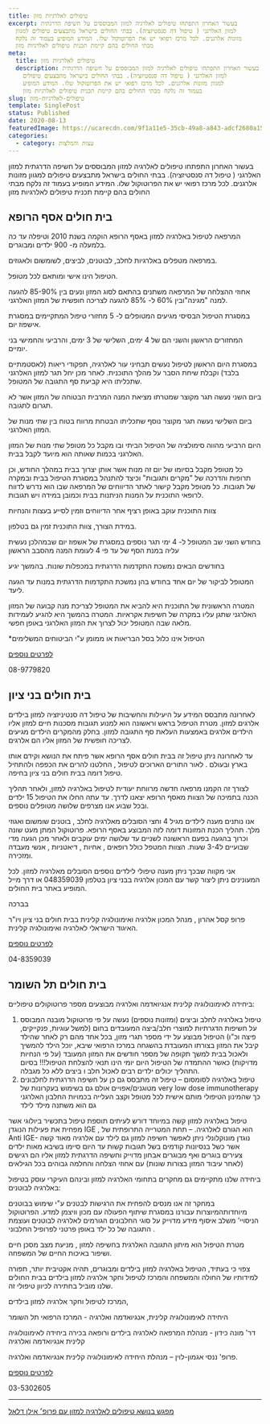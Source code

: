 ```yaml
---
title: טיפולים לאלרגיות מזון
excerpt: בעשור האחרון התפתחו טיפולים לאלרגיה למזון המבוססים על חשיפה הדרגתית
  למזון האלרגני ( טיפול דה סנסטיזציה). בבתי החולים בישראל מתבצעים טיפולים למגוון
  מזונות אלרגנים. לכל מרכז רפואי יש את הפרוטוקול שלו. המידע המופיע בעמוד זה נלקח
  מבתי החולים בהם קיימת תכנית טיפולים לאלרגיות מזון
meta:
  title: טיפולים לאלרגיות מזון
  description: בעשור האחרון התפתחו טיפולים לאלרגיה למזון המבוססים על חשיפה הדרגתית
    למזון האלרגני ( טיפול דה סנסטיזציה). בבתי החולים בישראל מתבצעים טיפולים
    למגוון מזונות אלרגנים. לכל מרכז רפואי יש את הפרוטוקול שלו. המידע המופיע
    בעמוד זה נלקח מבתי החולים בהם קיימת תכנית טיפולים לאלרגיות מזון
slug: טיפולים-לאלרגיות-מזון
template: SinglePost
status: Published
date: 2020-08-13
featuredImage: https://ucarecdn.com/9f1a11e5-35cb-49a8-a843-adcf2680a153/
categories:
  - category: עצות והמלצות
---
```

בעשור האחרון התפתחו טיפולים לאלרגיה למזון המבוססים על חשיפה הדרגתית למזון האלרגני ( טיפול דה סנסטיזציה). בבתי החולים בישראל מתבצעים טיפולים למגוון מזונות אלרגנים. לכל מרכז רפואי יש את הפרוטוקול שלו. המידע המופיע בעמוד זה נלקח מבתי החולים בהם קיימת תכנית טיפולים לאלרגיות מזון

## בית חולים אסף הרופא

המרפאה לטיפול באלרגיה למזון באסף הרופא הוקמה בשנת 2010 וטיפלה עד כה בלמעלה מ- 900 ילדים ומבוגרים.  

במרפאה מטפלים באלרגיות לחלב, לבוטנים, לביצים, לשומשום ולאגוזים. 

הטיפול הינו אישי ומותאם לכל מטופל. 

אחוזי ההצלחה של המרפאה משתנים בהתאם לסוג המזון ונעים בין 85-90% להגעה למנה "מגינה"ובין 60% ל- 85% להגעה לצריכה חופשית של המזון האלרגני.

במסגרת הטיפול הבסיסי מגיעים המטופלים ל- 5 מחזורי טיפול המתקיימים במסגרת  אישפוז יום. 

 המחזורים הראשון והשני הם של 4 ימים, השלישי של 3 ימים, והרביעי והחמישי בני יומיים. 

במסגרת היום הראשון לטיפול נעשים תבחיני עור לאלרגיה, תפקודי ריאות (לאסטמתיים בלבד) וקבלת שיחת הסבר על מהלך התוכנית. לאחר מכן יחל תגר למזון האלרגני שתכליתו היא קביעת סף התגובה של המטופל.

 ביום השני נעשה תגר מקוצר שמטרתו מציאת המנה המרבית הבטוחה של המזון אשר לא תגרום לתגובה. 

ביום השלישי נעשה תגר מקוצר נוסף שתכליתו הבטחת מרווח בטוח בין שתי מנות של המזון האלרגני. 

היום הרביעי מהווה סימולציה של הטיפול הביתי ובו מקבל כל מטופל שתי מנות של המזון האלרגני בכמות שאותה הוא מיועד לקבל בבית.

כל מטופל מקבל בסיומו של יום זה מנות אשר אותן יצרוך בבית במהלך החודש, וכן תרופות והדרכה של "מקרים ותגובות" וכיצד להתנהל במסגרת הטיפול בבית ובמקרה של תגובות. כל מטופל מקבל קישור לאתר הדיווחים של המרפאה שבו הוא נדרש לדווח לרופאי התוכנית על המנות הניתנות בבית וכמובן במידה ויש תגובות. 

צוות התוכנית עוקב באופן רציף אחר הדיווחים וזמין לסייע בעצות והנחיות

במידת הצורך, צוות התוכנית זמין גם בטלפון.

בחודש השני שב המטופל ל- 4 ימי תגר נוספים במסגרת של אשפוז יום שבמהלכן נעשית עליה במנת הסף של עד פי 4 לעומת המנה מהסבב הראשון

בחודשים הבאים נמשכת התקדמות הדרגתית במכפלות שונות. בהמשך יגיע 

המטופל לביקור של יום אחד בחודש בהן נמשכת התקדמות הדרגתית במנות עד הגעה ליעד.

המטרה הראשונית של התוכנית היא להביא את המטופל לצריכת מנה קבועה של המזון האלרגני שתגן עליו במקרה של חשיפות אקראיות. המטרה בהמשך היא להגיע לעמידות מלאה שבה המטופל יכול לצרוך את המזון האלרגני באופן חפשי. 

\*הטיפול אינו כלול בסל הבריאות או ממומן ע"י הביטוחים המשלימים 

[לפרטים נוספים](http://www.assafh.org/clinic/FoodAllergyClinic/Pages/default.aspx#p2)

08-9779820



## בית חולים בני ציון

לאחרונה מתבסס המידע על היעילות והחשיבות של טיפול דה סנטיניזציה למזון בילדים אלרגים למזון. מטרת הטיפול בראש וראשונה הוא למנוע תגובות מסכנות חיים למזון אליו הילדים אלרגים באמצעות העלאת סף התגובה למזון. בחלק מהמקרים הילדים מגיעים לצריכה חופשית של המזון אליו הם אלרגים.

עד לאחרונה ניתן טיפול זה בבית חולים אסף הרופא אשר פיתח את הנושא וקידם אותו בארץ ובעולם . לאור התורים הארוכים לטיפול , החלטנו להרים את הכפפה ולהתחיל טיפול דומה בבית חולים בני ציון בחיפה. 

לצורך זה הקמנו מרפאה חדשה מרווחת יעודית לטיפול באלרגיה למזון, ולאחר תהליך הכנה בתמיכה של הצוות מאסף הרופא יצאנו לדרך. עד עתה החלו את הטיפול 15 ילדים ובכל שבוע אנו מצרפים שלושה מטופלים נוספים. 

אנו נותנים מענה לילדים מגיל 4 וחצי הסובלים מאלרגיה לחלב , בוטנים שומשום ואגוזי מלך. תהליך הכנת המזונות דומה לזה המבוצע באסף הרופא. פרוטוקול המתן מעט שונה וכרוך בהגעה בפעם הראשונה לשניים עד שלושה ימים עוקבים ולאחר מכן הגעה מדי שבועיים ל3-4 שעות. הצוות המטפל כולל רופאים , אחיות , דיאטניות , אנשי מעבדה ומזכירה.

אני מקווה שבכך ניתן מענה טיפולי לילדים נוספים הסובלים מאלרגיה למזון. לכל המעונינים ניתן ליצור קשר עם המכון אלרגיה בבני ציון בטלפון 048359039 או דרך מייל המופיע באתר בית החולים.

בברכה

פרופ קסל אהרון , מנהל המכון אלרגיה ואימונולגיה קלינית בבית חולים בני ציון ויו"ר האיגוד הישראלי לאלרגיה ואימונולגיה קלינית.

[לפרטים נוספים](http://www.b-zion.org.il/pages/6760.aspx)



04-8359039

## בית חולים תל השומר

ביחידה לאימונולוגיה קלינית אנגיואדמה ואלרגיה  מבוצעים מספר פרוטוקולים טיפוליים:

1. טיפול באלרגיה לחלב וביצים (ומזונות נוספים) נעשה על פי  פרוטוקול מובנה המבוסס על חשיפות הדגרתיות למוצרי חלב/ביצה המעובדים בחום (למשל עוגיות, פנקייקים, פיצה וכ"ו)  הטיפול מבוצע על ידי מספר תגרי מזון, בכל אחד מהם רק לאחר שהילד קיבל את המזון  בצורתו המעובדת בהשגחה במרכז הרפואי שיבא, יוכל הילד להמשיך ולאכול בבית למשך תקופה של מספר חודשים את המזון המעובד (על פי הנחיות מדויקות) כאשר ההתמדה של הטיפול היום יומי הינו תנאי להצלחת הטיפול!!! בסיום התהליך יכולים ילדים רבים לאכול חלב ו ביצים ללא כל מגבלה. 
2. טיפול באלרגיה לסומסום – טיפול זה מתבסס גם כן על חשיפה הדרגתית לחלבונים מטוגנים/אפויים אולם גם בשימוש בעקרונות של very low dose immunotherapy  כך שהמינון הטיפולי מותם אישית לכל מטופל וקצב העלייה בכמויות החלבון האלרגני גם הוא משתנה מילד לילד 

טיפול באלרגיה למזון קשה במיוחד דורש לעיתים תוספת טיפול בתכשיר ביולוגי אשר מפחית את פעילות הנוגדן IGE , הוא הגורם לאלרגיה. – תחת המטרייה התרופתית של Anti IGE- נוגדן מונוקלונלי ניתן לאפשר חשיפה למזון גם לילד עם אלרגיה מאוד קשה אשר כשל בנסיונות קודמים בשל תגובות קשות עד היום סיימו בשיבא  מאות ילדים צעירים בוגרים ואף מבוגרים אבחון מדוייק וחשיפה הדרגתית למזון אליו הם רגישים (לאחר עיבוד המזון בצורות שונות) עם אחוזי הצלחה והחלמה גבוהים בכל הגילאים 

ביחידה שלנו מתקיימים גם מחקרים בתחומי האלרגיה למזון ובינהם העיקרי עוסק בטיפול באלרגיה לבוטנים: 

במחקר זה אנו מנסים להפחית את הרגישות לבטנים ע"י שימוש בבוטנים מיוחדותהמיוצרות עבורנו  במסגרת שיתוף הפעולה עם מכון וויצמן למדע. הפרוטוקול הניסויי’  משלב איסוף מידע מדוייק על סוגי החלבונים הגורמים לאלרגיה לבוטנים  ועוצמת התגובה של כל ילד באופן פרטני לפרופיל החלבוני  . 

 מטרת הטיפול הוא מיתון התגובה האלרגית בחשיפה למזון , מניעת מצב מסכן חיים ושיפור באיכות החיים של המשפחה.

צפוי כי בעתיד, הטיפול באלרגיה למזון בילדים ומבוגרים, תהיה אקטיבית יותר, תפורה למידותיו של החולה והמשפחה והמרכז לטיפול וחקר אלרגיה למזון בילדים בבית החולים שלנו מוביל בחתירה לכיוון טיפולי זה.  

המרכז לטיפול וחקר אלרגיה למזון בילדים, 

היחידה לאימונולוגיה קלינית, אנגיואדמה ואלרגיה   - המרכז הרפואי תל השומר

דר' מונה כידון  - מנהלת המרפאה לאלרגיה בילדים ורופאה בכירה ביחידה לאימונולוגיה קלינית אנגיואדמה ואלרגיה 

פרופ' ננסי אגמון-לוין – מנהלת היחידה לאימונולוגיה קלינית אנגיואדמה ואלרגיה. 

[לפרטים נוספים](https://www.sheba.co.il/%D7%90%D7%99%D7%9E%D7%95%D7%A0%D7%95%D7%9C%D7%95%D7%92%D7%99%D7%94_%D7%A7%D7%9C%D7%99%D7%A0%D7%99%D7%AA_%D7%90%D7%A0%D7%92%D7%99%D7%95%D7%90%D7%93%D7%9E%D7%94_%D7%90%D7%9C%D7%A8%D7%92%D7%99%D7%94)

03-5302605

<hr>

[מפגש בנושא טיפולים לאלרגיה למזון עם פרופ׳ אילן דלאל](/posts/מפגש-בנושא-טיפולים-לאלרגיה-למזון)
